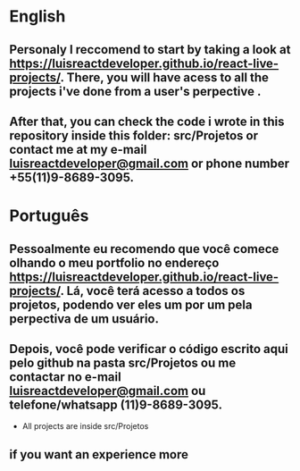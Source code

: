 # English 

## Personaly I reccomend to start by taking a look at https://luisreactdeveloper.github.io/react-live-projects/. There, you will have acess to all the projects i've done from a user's perpective .

## After that, you can check the code i wrote in this repository inside this folder: src/Projetos or contact me at my e-mail luisreactdeveloper@gmail.com or phone number +55(11)9-8689-3095.

# Português

## Pessoalmente eu recomendo que você comece olhando o meu portfolio no endereço https://luisreactdeveloper.github.io/react-live-projects/. Lá, você terá acesso a todos os projetos, podendo ver eles um por um pela perpectiva de um usuário.

## Depois, você pode verificar o código escrito aqui pelo github na pasta src/Projetos ou me contactar no e-mail luisreactdeveloper@gmail.com ou telefone/whatsapp (11)9-8689-3095.



- All projects are inside src/Projetos

## if you want an experience more